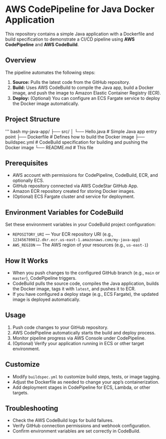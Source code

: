 # AWS CodePipeline for Java Docker Application

This repository contains a simple Java application with a Dockerfile and build specification to demonstrate a CI/CD pipeline using **AWS CodePipeline** and **AWS CodeBuild**.

## Overview

The pipeline automates the following steps:

1. **Source:** Pulls the latest code from the GitHub repository.
2. **Build:** Uses AWS CodeBuild to compile the Java app, build a Docker image, and push the image to Amazon Elastic Container Registry (ECR).
3. **Deploy:** (Optional) You can configure an ECS Fargate service to deploy the Docker image automatically.

## Project Structure

'''
bash
my-java-app/
├── src/
│ └── Hello.java # Simple Java app entry point
├── Dockerfile # Defines how to build the Docker image
├── buildspec.yml # CodeBuild specification for building and pushing the Docker image
└── README.md # This file


## Prerequisites

- AWS account with permissions for CodePipeline, CodeBuild, ECR, and optionally ECS.
- GitHub repository connected via AWS CodeStar GitHub App.
- Amazon ECR repository created for storing Docker images.
- (Optional) ECS Fargate cluster and service for deployment.

## Environment Variables for CodeBuild

Set these environment variables in your CodeBuild project configuration:

- `REPOSITORY_URI` — Your ECR repository URI (e.g., `123456789012.dkr.ecr.us-east-1.amazonaws.com/my-java-app`)
- `AWS_REGION` — The AWS region of your resources (e.g., `us-east-1`)

## How It Works

- When you push changes to the configured GitHub branch (e.g., `main` or `master`), CodePipeline triggers.
- CodeBuild pulls the source code, compiles the Java application, builds the Docker image, tags it with `latest`, and pushes it to ECR.
- If you have configured a deploy stage (e.g., ECS Fargate), the updated image is deployed automatically.

## Usage

1. Push code changes to your GitHub repository.
2. AWS CodePipeline automatically starts the build and deploy process.
3. Monitor pipeline progress via AWS Console under CodePipeline.
4. (Optional) Verify your application running in ECS or other target environment.

## Customize

- Modify `buildspec.yml` to customize build steps, tests, or image tagging.
- Adjust the Dockerfile as needed to change your app’s containerization.
- Add deployment stages in CodePipeline for ECS, Lambda, or other targets.

## Troubleshooting

- Check the AWS CodeBuild logs for build failures.
- Verify GitHub connection permissions and webhook configuration.
- Confirm environment variables are set correctly in CodeBuild.
